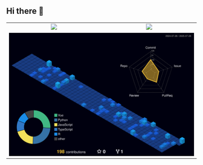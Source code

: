## Hi there 👋

<table align="center">
  <tr>
    <td align="center">
      <img src="https://github-readme-stats.vercel.app/api?username=niwong03&show_icons=true&theme=tokyonight" />
    </td>
    <td align="center">
      <img src="https://github-readme-stats.vercel.app/api/top-langs?username=niwong03&show_icons=true&theme=tokyonight" height="195" />
    </td>
  </tr>
  <tr>
    <td colspan="2" align="center">
      <img src="./profile-3d-contrib/profile-night-view.svg" width="600" />
    </td>
  </tr>
</table>
<!--
**NiWong03/NiWong03** is a ✨ _special_ ✨ repository because its `README.md` (this file) appears on your GitHub profile.

Here are some ideas to get you started:

- 🔭 I’m currently working on ...
- 🌱 I’m currently learning ...
- 👯 I’m looking to collaborate on ...
- 🤔 I’m looking for help with ...
- 💬 Ask me about ...
- 📫 How to reach me: ...
- 😄 Pronouns: ...
- ⚡ Fun fact: ...
-->
